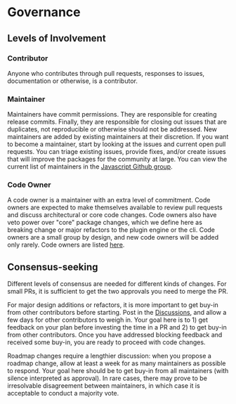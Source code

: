 # Governance

## Levels of Involvement

### Contributor

Anyone who contributes through pull requests, responses to issues,
documentation or otherwise, is a contributor.

### Maintainer

Maintainers have commit permissions. They are responsible for creating release
commits. Finally, they are responsible for closing out issues
that are duplicates, not reproducible or otherwise should not be addressed. New
maintainers are added by existing maintainers at their discretion. If you want
to become a maintainer, start by looking at the issues and current open pull requests. You can
triage existing issues, provide fixes, and/or create issues that will improve
the packages for the community at large. You can view the current list of maintainers
in the [Javascript Github group].

### Code Owner

A code owner is a maintainer with an extra level of commitment. Code owners are
expected to make themselves available to review pull requests and discuss
architectural or core code changes. Code owners also have veto power
over "core" package changes, which we define here as breaking change or major
refactors to the plugin engine or the cli. Code owners are a small group by
design, and new code owners will be added only rarely. Code owners are listed
[here][code owners].

## Consensus-seeking

Different levels of consensus are needed for different kinds of changes. For
small PRs, it is sufficient to get the two approvals you need to merge the PR.

For major design additions or refactors, it is more important to get buy-in from
other contributors before starting. Post in the [Discussions], and allow a few
days for other contributors to weigh in. Your goal here is to 1) get feedback on
your plan before investing the time in a PR and 2) to get buy-in from other
contributors. Once you have addressed blocking feedback and received some
buy-in, you are ready to proceed with code changes.

Roadmap changes require a lengthier discussion: when you propose a roadmap
change, allow at least a week for as many maintainers as possible to respond.
Your goal here should be to get buy-in from all maintainers (with silence
interpreted as approval). In rare cases, there may prove to be irresolvable
disagreement between maintainers, in which case it is acceptable to conduct a
majority vote.

[Discussions]: https://github.com/godaddy/javascript/discussions
[Javascript Github group]: https://github.com/orgs/godaddy/teams/javascript
[code owners]: ./CODEOWNERS

